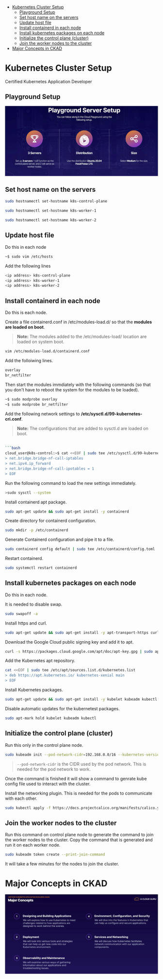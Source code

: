 - [Kubernetes Cluster Setup](#kubernetes-cluster-setup)
  - [Playground Setup](#playground-setup)
  - [Set host name on the servers](#set-host-name-on-the-servers)
  - [Update host file](#update-host-file)
  - [Install containerd in each node](#install-containerd-in-each-node)
  - [Install kubernetes packages on each node](#install-kubernetes-packages-on-each-node)
  - [Initialize the control plane (cluster)](#initialize-the-control-plane-cluster)
  - [Join the worker nodes to the cluster](#join-the-worker-nodes-to-the-cluster)
- [Major Concepts in CKAD](#major-concepts-in-ckad)

# Kubernetes Cluster Setup

Certified Kubernetes Application Developer

## Playground Setup

![picture 0](images/e746b09f7f45a8aa2860edd6cf3957e0e2d85f8605b4d1543ddb1f6242e8be25.png)

## Set host name on the servers

```bash
sudo hostnamectl set-hostname k8s-control-plane
```

```bash
sudo hostnamectl set-hostname k8s-worker-1
```

```bash
sudo hostnamectl set-hostname k8s-worker-2
```

## Update host file

Do this in each node

```bash
~$ sudo vim /etc/hosts
```

Add the following lines

```bash
<ip address> k8s-control-plane
<ip address> k8s-worker-1
<ip address> k8s-worker-2
```

## Install containerd in each node

Do this is each node.

Create a file containerd.conf in /etc/modules-load.d/ so that the **modules are loaded on boot**.

> **Note:** The modules added to the /etc/modules-load/ location are loaded on system boot.

```bash
vim /etc/modules-load.d/containerd.conf
```

Add the folloiwing lines.

```bash
overlay
br_netfilter
```

Then start the modules immdiately with the following commands (so that you don't have to reboot the system for the modules to be loaded).

```bash
~$ sudo modprobe overlay
~$ sudo modprobe br_netfilter
```

Add the following network settings to **/etc/sysctl.d/99-kubernetes-cri.conf**.

> **Note:** The configurations that are added to sysctl.d are loaded on boot.

````bash

```bash
cloud_user@k8s-control:~$ cat <<EOF | sudo tee /etc/sysctl.d/99-kubernetes-cri.conf
> net.bridge.bridge-nf-call-iptables
> net.ipv4.ip_forward
> net.bridge.bridge-nf-call-ipotables = 1
> EOF
````

Run the following command to load the new settings immediately.

```bash
>sudo sysctl --system
```

Install containerd apt package.

```bash
sudo apt-get update && sudo apt-get install -y containerd
```

Create directory for containerd configuration.

```bash
sudo mkdir -p /etc/containerd
```

Generate Containerd configuration and pipe it to a file.

```bash
sudo containerd config default | sudo tee /etc/containerd/config.toml
```

Restart containerd.

```bash
sudo systemctl restart containerd
```

## Install kubernetes packages on each node

Do this in each node.

It is needed to disable swap.

```bash
sudo swapoff -a
```

Install https and curl.

```bash
sudo apt-get update && sudo apt-get install -y apt-transport-https curl
```

Download the Google Cloud public signing key and add it to apt.

```bash
curl -s https://packages.cloud.google.com/apt/doc/apt-key.gpg | sudo apt-key add -
```

Add the Kubernetes apt repository.

```bash
cat <<EOF | sudo tee /etc/apt/sources.list.d/kubernetes.list
> deb https://apt.kubernetes.io/ kubernetes-xenial main
> EOF
```

Install Kubernetes packages.

```bash
sudo apt-get update && sudo apt-get install -y kubelet kubeadm kubectl
```

Disable automatic updates for the kubernetest packages.

```bash
sudo apt-mark hold kubelet kubeadm kubectl
```

## Initialize the control plane (cluster)

Run this only in the control plane node.

```bash
sudo kubeadm init --pod-network-cidr=192.168.0.0/16 --kubernetes-version=1.24.0
```

> `--pod-network-cidr` is the CIDR used by the pod network. This is needed for the pod network to work.

Once the command is finished it will show a command to genrate kube config file used to interact with the cluster.

Install the networking plugin. This is needed for the pods to communicate with each other.

```bash
sudo kubectl apply -f https://docs.projectcalico.org/manifests/calico.yaml
```

## Join the worker nodes to the cluster

Run this command on control plane node to generate the command to join the worker nodes to the cluster. Copy the command that is generated and run it on each worker node.

```bash
sudo kubeadm token create --print-join-command
```

It will take a few minutes for the nodes to join the cluster.

# Major Concepts in CKAD

![picture 1](images/67b376a99f23c0ac141e6d4266f59b0e831c433dff7f0e2d3fe2ee6050c3e82f.png)

